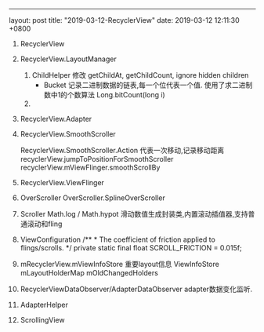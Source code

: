 ---
layout: post
title:  "2019-03-12-RecyclerView"
date:   2019-03-12 12:11:30 +0800

1. RecyclerView

2. RecyclerView.LayoutManager

    1) ChildHelper
        修改 getChildAt, getChildCount, ignore hidden children
        * Bucket
            记录二进制数据的链表,每一个位代表一个值.
            使用了求二进制数中1的个数算法 Long.bitCount(long i)
    2) 
3. RecyclerView.Adapter

4. RecyclerView.SmoothScroller

   RecyclerView.SmoothScroller.Action 代表一次移动,记录移动距离
        recyclerView.jumpToPositionForSmoothScroller
        recyclerView.mViewFlinger.smoothScrollBy
        
5. RecyclerView.ViewFlinger
    
6. OverScroller
        OverScroller.SplineOverScroller
7. Scroller
    Math.log / Math.hypot
    滑动数值生成封装类,内置滚动插值器,支持普通滚动和fling
    
8. ViewConfiguration
     /**
         * The coefficient of friction applied to flings/scrolls.
         */
     private static final float SCROLL_FRICTION = 0.015f;

9. mRecyclerView.mViewInfoStore
    重要layout信息
    ViewInfoStore 
        mLayoutHolderMap
        mOldChangedHolders
        
10. RecyclerViewDataObserver/AdapterDataObserver
    adapter数据变化监听.
    
11. AdapterHelper

12. ScrollingView






